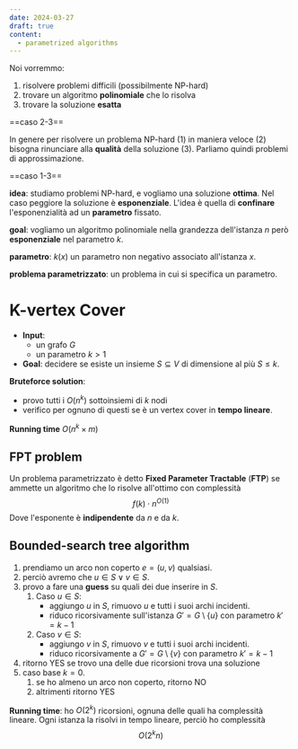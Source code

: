```yaml
---
date: 2024-03-27
draft: true
content:
  - parametrized algorithms
---
```


Noi vorremmo:
1. risolvere problemi difficili (possibilmente NP-hard)
2. trovare un algoritmo **polinomiale** che lo risolva
3. trovare la soluzione **esatta**

==caso 2-3==

In genere per risolvere un problema NP-hard (1) in maniera veloce (2) bisogna rinunciare alla **qualità** della soluzione (3).
Parliamo quindi problemi di approssimazione.


==caso 1-3==

**idea**: studiamo problemi NP-hard, e vogliamo una soluzione **ottima**. Nel caso peggiore la soluzione è **esponenziale**. L'idea è quella di **confinare** l'esponenzialità ad un **parametro** fissato.

**goal**: vogliamo un algoritmo polinomiale nella grandezza dell'istanza $n$ però **esponenziale** nel parametro $k$.

**parametro**: $k(x)$ un parametro non negativo associato all'istanza $x$.

**problema parametrizzato**: un problema in cui si specifica un parametro.

# K-vertex Cover
- **Input**:
	- un grafo $G$
	- un parametro $k > 1$
- **Goal**: decidere se esiste un insieme $S \subseteq V$ di dimensione al più $S \leq k$.

**Bruteforce solution**:
- provo tutti i $O(n^k)$ sottoinsiemi di $k$ nodi
- verifico per ognuno di questi se è un vertex cover in **tempo lineare**.

**Running time** $O(n^k \times m)$

## FPT problem
Un problema parametrizzato è detto **Fixed Parameter Tractable** (**FTP**) se ammette un algoritmo che lo risolve all'ottimo con complessità $$f(k) \cdot n^{O(1)}$$
Dove l'esponente è **indipendente** da $n$ e da $k$.

## Bounded-search tree algorithm

1. prendiamo un arco non coperto $e = (u,v)$ qualsiasi.
2. perciò avremo che $u \in S \lor v \in S$.
3. provo a fare una **guess** su quali dei due inserire in $S$.
	1. Caso $u \in S$:
		- aggiungo $u$ in $S$, rimuovo $u$ e tutti i suoi archi incidenti.
		- riduco ricorsivamente sull'istanza $G' = G \setminus \lbrace u \rbrace$ con parametro $k' = k-1$
	2. Caso $v \in S$:
		- aggiungo $v$ in $S$, rimuovo $v$ e tutti i suoi archi incidenti.
		- riduco ricorsivamente a $G' = G \setminus \lbrace v \rbrace$ con parametro $k' = k-1$
4. ritorno YES se trovo una delle due ricorsioni trova una soluzione
5. caso base $k = 0$.
	1. se ho almeno un arco non coperto, ritorno NO
	2. altrimenti ritorno YES

**Running time**: ho $O(2^k)$ ricorsioni, ognuna delle quali ha complessità lineare. Ogni istanza la risolvi in tempo lineare, perciò ho complessità $$O(2^k n)$$


